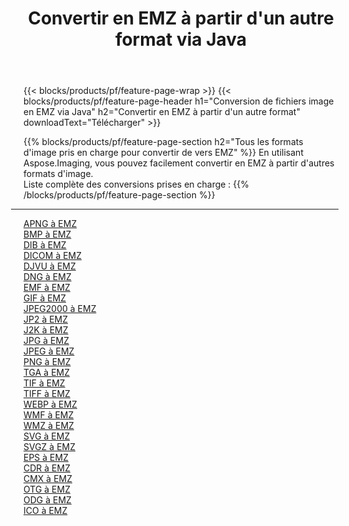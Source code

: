 ﻿---
title: Convertir en EMZ à partir d'un autre format via Java 
weight: 3920
url: /fr/java/conversion/to/emz 
lang: fr
langdirlevel: 2
locales: zh-hans,ja,it,ru,de,es,fr,nl,id,lt,pl,pt,vi,tr,ko,zh-hant,ar,hi,th,sv,cs,uk,he
description: En utilisant Aspose.Imaging, vous pouvez facilement convertir en EMZ à partir d'un autre format
---

{{< blocks/products/pf/feature-page-wrap >}}
{{< blocks/products/pf/feature-page-header h1="Conversion de fichiers image en EMZ via Java" h2="Convertir en EMZ à partir d'un autre format" downloadText="Télécharger" >}}


{{% blocks/products/pf/feature-page-section  h2="Tous les formats d'image pris en charge pour convertir de vers EMZ" %}}
En utilisant Aspose.Imaging, vous pouvez facilement convertir en EMZ à partir d'autres formats d'image.
<br/>
Liste complète des conversions prises en charge :
{{% /blocks/products/pf/feature-page-section %}}
<div class="container-fluid productfamilypage bg-gray">
    <div class="convertypes bg-gray agp-content section">
        <div class="container">
		<hr style="margin-left:-20px;"/>
		<div class="row other-converters">
		    <div class='col-md-2 other-converter remove-lp remove-rp'><a href="/imaging/fr/java/conversion/apng-to-emz" >APNG à EMZ</a></div>
<div class='col-md-2 other-converter remove-lp remove-rp'><a href="/imaging/fr/java/conversion/bmp-to-emz" >BMP à EMZ</a></div>
<div class='col-md-2 other-converter remove-lp remove-rp'><a href="/imaging/fr/java/conversion/dib-to-emz" >DIB à EMZ</a></div>
<div class='col-md-2 other-converter remove-lp remove-rp'><a href="/imaging/fr/java/conversion/dicom-to-emz" >DICOM à EMZ</a></div>
<div class='col-md-2 other-converter remove-lp remove-rp'><a href="/imaging/fr/java/conversion/djvu-to-emz" >DJVU à EMZ</a></div>
<div class='col-md-2 other-converter remove-lp remove-rp'><a href="/imaging/fr/java/conversion/dng-to-emz" >DNG à EMZ</a></div>
<div class='col-md-2 other-converter remove-lp remove-rp'><a href="/imaging/fr/java/conversion/emf-to-emz" >EMF à EMZ</a></div>
<div class='col-md-2 other-converter remove-lp remove-rp'><a href="/imaging/fr/java/conversion/gif-to-emz" >GIF à EMZ</a></div>
<div class='col-md-2 other-converter remove-lp remove-rp'><a href="/imaging/fr/java/conversion/jpeg2000-to-emz" >JPEG2000 à EMZ</a></div>
<div class='col-md-2 other-converter remove-lp remove-rp'><a href="/imaging/fr/java/conversion/jp2-to-emz" >JP2 à EMZ</a></div>
<div class='col-md-2 other-converter remove-lp remove-rp'><a href="/imaging/fr/java/conversion/j2k-to-emz" >J2K à EMZ</a></div>
<div class='col-md-2 other-converter remove-lp remove-rp'><a href="/imaging/fr/java/conversion/jpg-to-emz" >JPG à EMZ</a></div>
<div class='col-md-2 other-converter remove-lp remove-rp'><a href="/imaging/fr/java/conversion/jpeg-to-emz" >JPEG à EMZ</a></div>
<div class='col-md-2 other-converter remove-lp remove-rp'><a href="/imaging/fr/java/conversion/png-to-emz" >PNG à EMZ</a></div>
<div class='col-md-2 other-converter remove-lp remove-rp'><a href="/imaging/fr/java/conversion/tga-to-emz" >TGA à EMZ</a></div>
<div class='col-md-2 other-converter remove-lp remove-rp'><a href="/imaging/fr/java/conversion/tif-to-emz" >TIF à EMZ</a></div>
<div class='col-md-2 other-converter remove-lp remove-rp'><a href="/imaging/fr/java/conversion/tiff-to-emz" >TIFF à EMZ</a></div>
<div class='col-md-2 other-converter remove-lp remove-rp'><a href="/imaging/fr/java/conversion/webp-to-emz" >WEBP à EMZ</a></div>
<div class='col-md-2 other-converter remove-lp remove-rp'><a href="/imaging/fr/java/conversion/wmf-to-emz" >WMF à EMZ</a></div>
<div class='col-md-2 other-converter remove-lp remove-rp'><a href="/imaging/fr/java/conversion/wmz-to-emz" >WMZ à EMZ</a></div>
<div class='col-md-2 other-converter remove-lp remove-rp'><a href="/imaging/fr/java/conversion/svg-to-emz" >SVG à EMZ</a></div>
<div class='col-md-2 other-converter remove-lp remove-rp'><a href="/imaging/fr/java/conversion/svgz-to-emz" >SVGZ à EMZ</a></div>
<div class='col-md-2 other-converter remove-lp remove-rp'><a href="/imaging/fr/java/conversion/eps-to-emz" >EPS à EMZ</a></div>
<div class='col-md-2 other-converter remove-lp remove-rp'><a href="/imaging/fr/java/conversion/cdr-to-emz" >CDR à EMZ</a></div>
<div class='col-md-2 other-converter remove-lp remove-rp'><a href="/imaging/fr/java/conversion/cmx-to-emz" >CMX à EMZ</a></div>
<div class='col-md-2 other-converter remove-lp remove-rp'><a href="/imaging/fr/java/conversion/otg-to-emz" >OTG à EMZ</a></div>
<div class='col-md-2 other-converter remove-lp remove-rp'><a href="/imaging/fr/java/conversion/odg-to-emz" >ODG à EMZ</a></div>
<div class='col-md-2 other-converter remove-lp remove-rp'><a href="/imaging/fr/java/conversion/ico-to-emz" >ICO à EMZ</a></div>
                </div>
        </div>
    </div>
</div>
<br/>

